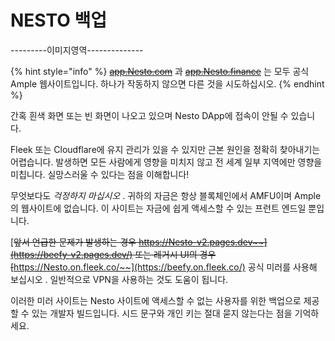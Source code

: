 # NESTO 백업

\---------이미지영역--------------

{% hint style="info" %}
[~~app.Nesto.com~~](https://app.beefy.com/) 과 [~~app.Nesto.finance~~](https://app.beefy.finance/) 는 모두 공식 Ample 웹사이트입니다. 하나가 작동하지 않으면 다른 것을 시도하십시오.
{% endhint %}

간혹 흰색 화면 또는 빈 화면이 나오고 있으며 Nesto DApp에 접속이 안될 수 있습니다.

Fleek 또는 Cloudflare에 유지 관리가 있을 수 있지만 근본 원인을 정확히 찾아내기는 어렵습니다. 발생하면 모든 사람에게 영향을 미치지 않고 전 세계 일부 지역에만 영향을 미칩니다. 실망스러울 수 있다는 점을 이해합니다!

무엇보다도 _걱정하지 마십시오_ . 귀하의 자금은 항상 블록체인에서 AMFU이며 Ample의 웹사이트에 없습니다. 이 사이트는 자금에 쉽게 액세스할 수 있는 프런트 엔드일 뿐입니다.

[~~앞서 언급한 문제가 발생하는 경우 https://Nesto-v2.pages.dev~~](https://beefy-v2.pages.dev/) 또는 레거시 UI의 경우 [~~https://Nesto.on.fleek.co/~~](https://beefy.on.fleek.co/) 공식 미러를 사용해 보십시오 . 일반적으로 VPN을 사용하는 것도 도움이 됩니다.

이러한 미러 사이트는 Nesto 사이트에 액세스할 수 없는 사용자를 위한 백업으로 제공할 수 있는 개발자 빌드입니다. 시드 문구와 개인 키는 절대 묻지 않는다는 점을 기억하세요.
